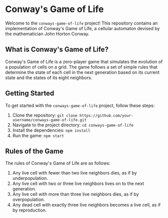 # Conway's Game of Life

Welcome to the `conways-game-of-life` project! This repository contains an implementation of Conway's Game of Life, a cellular automaton devised by the mathematician John Horton Conway.

## What is Conway's Game of Life?

Conway's Game of Life is a zero-player game that simulates the evolution of a population of cells on a grid. The game follows a set of simple rules that determine the state of each cell in the next generation based on its current state and the states of its eight neighbors.

## Getting Started

To get started with the `conways-game-of-life` project, follow these steps:

1. Clone the repository: `git clone https://github.com/your-username/conways-game-of-life.git`
2. Navigate to the project directory: `cd conways-game-of-life`
3. Install the dependencies: `npm install`
4. Run the game: `npm start`

## Rules of the Game

The rules of Conway's Game of Life are as follows:

1. Any live cell with fewer than two live neighbors dies, as if by underpopulation.
2. Any live cell with two or three live neighbors lives on to the next generation.
3. Any live cell with more than three live neighbors dies, as if by overpopulation.
4. Any dead cell with exactly three live neighbors becomes a live cell, as if by reproduction.
